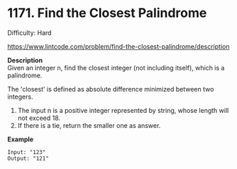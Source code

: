 # 1171. Find the Closest Palindrome

Difficulty: Hard

https://www.lintcode.com/problem/find-the-closest-palindrome/description

**Description**  
Given an integer n, find the closest integer (not including itself), which is a palindrome.

The 'closest' is defined as absolute difference minimized between two integers.

1. The input n is a positive integer represented by string, whose length will not exceed 18.
2. If there is a tie, return the smaller one as answer.

**Example**  
```
Input: "123"
Output: "121"
```
